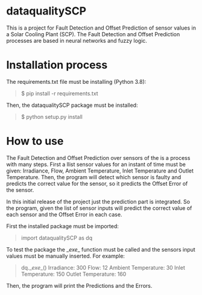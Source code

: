 # dataqualitySCP

This is a project for Fault Detection and Offset Prediction of sensor values in a Solar Cooling Plant (SCP). The Fault Detection and Offset Prediction processes are based in neural networks and fuzzy logic.


# Installation process

The requirements.txt file must be installing (Python 3.8):

>$ pip install -r requirements.txt

Then, the dataqualitySCP package must be installed: 

>$ python setup.py install

# How to use

The Fault Detection and Offset Prediction over sensors of the is a process with many steps. First a llist sensor values for an instant of time must be given: Irradiance, Flow, Ambient Temperature, Inlet Temperature and Outlet Temperature. Then, the program will detect which sensor is faulty and predicts the correct value for the sensor, so it predicts the Offset Error of the sensor.        

In this initial release of the project just the prediction part is integrated. So the program, given the list of sensor inputs will predict the correct value of each sensor and the Offset Error in each case.

First the installed package must be imported:

> import dataqualitySCP as dq

To test the package the \__exe__ function must be called and the sensors input values must be manually inserted. For example:

> dq.\__exe__()
> Irradiance: 300
> Flow: 12
> Ambient Temperature: 30
> Inlet Temperature: 150
> Outlet Temperature: 160

Then, the program will print the Predictions and the Errors.


